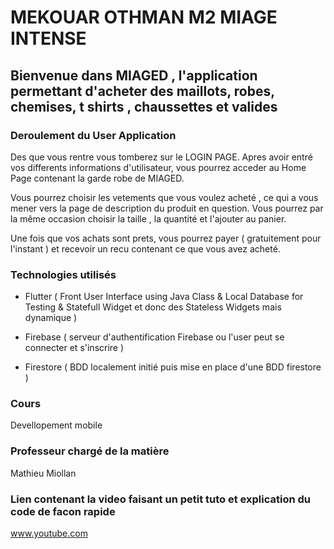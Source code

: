 # MEKOUAR OTHMAN M2 MIAGE INTENSE


## Bienvenue dans MIAGED , l'application permettant d'acheter des maillots, robes, chemises, t shirts , chaussettes et valides

### Deroulement du User Application

Des que vous rentre vous tomberez sur le LOGIN PAGE. Apres avoir entré vos differents informations d'utilisateur, vous pourrez acceder au Home Page contenant la garde robe de MIAGED.

Vous pourrez choisir les vetements que vous voulez acheté , ce qui a vous mener vers la page de description du produit en question. Vous pourrez par la même occasion choisir la taille , la quantité et l'ajouter au panier.

Une fois que vos achats sont prets, vous pourrez payer ( gratuitement pour l'instant ) et recevoir un recu contenant ce que vous avez acheté.


### Technologies utilisés

- Flutter ( Front User Interface using Java Class & Local Database for Testing & Statefull Widget et donc des Stateless Widgets mais dynamique )

- Firebase ( serveur d'authentification Firebase ou l'user peut se connecter et s'inscrire )

- Firestore ( BDD localement initié puis mise en place d'une BDD firestore )


###  Cours 

Devellopement mobile

###  Professeur chargé de la matière  

Mathieu Miollan


###  Lien contenant la video faisant un petit tuto et explication du code de facon rapide

www.youtube.com




